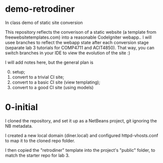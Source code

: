 # demo-retrodiner
In class demo of static site conversion

This repository reflects the converison of a static website (a template from freewebsitetemplates.com)
into a reasonable CodeIgniter webapp.. I will usee branches to reflect the webapp state after
each conversion stage (separate lab 3 tutorials for COMP4711 and ACIT4850). That way, you can switch 
branches in your IDE to view the evolution of the site :)

I will add notes here, but the general plan is 

0) setup;
1) convert to a trivial CI site;
2) convert to a basic CI site (view templating);
3) convert to a good CI site (using models)

# 0-initial

I cloned the repository, and set it up as a NetBeans project, git ignoring the
NB metadata.

I created a new local domain (diner.local) and configured httpd-vhosts.conf
to map it to the cloned repo folder.

I then copied the "retrodiner" template into the project's "public" folder,
to match the starter repo for lab 3.
